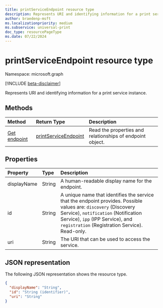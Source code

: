 ```yaml
---
title: printServiceEndpoint resource type
description: Represents URI and identifying information for a print service instance.
author: braedenp-msft
ms.localizationpriority: medium
ms.subservice: universal-print
doc_type: resourcePageType
ms.date: 07/22/2024
---
```


# printServiceEndpoint resource type

Namespace: microsoft.graph

[!INCLUDE [beta-disclaimer](../../includes/beta-disclaimer.md)]

Represents URI and identifying information for a print service instance.

## Methods

| Method       | Return Type | Description |
|:-------------|:------------|:------------|
| [Get endpoint](../api/printserviceendpoint-get.md) | [printServiceEndpoint](printserviceendpoint.md) | Read the properties and relationships of endpoint object. |

## Properties
| Property     | Type        | Description |
|:-------------|:------------|:------------|
|displayName|String|A human-readable display name for the endpoint.|
|id|String|A unique name that identifies the service that the endpoint provides. Possible values are: `discovery` (Discovery Service), `notification` (Notification Service), `ipp` (IPP Service), and `registration` (Registration Service). Read-only.|
|uri|String|The URI that can be used to access the service.|

## JSON representation

The following JSON representation shows the resource type.

<!-- {
  "blockType": "resource",
  "optionalProperties": [

  ],
  "@odata.type": "microsoft.graph.printServiceEndpoint"
}-->

```json
{
  "displayName": "String",
  "id": "String (identifier)",
  "uri": "String"
}
```

<!-- uuid: 8fcb5dbc-d5aa-4681-8e31-b001d5168d79
2015-10-25 14:57:30 UTC -->
<!-- {
  "type": "#page.annotation",
  "description": "printServiceEndpoint resource",
  "keywords": "",
  "section": "documentation",
  "tocPath": ""
}-->

